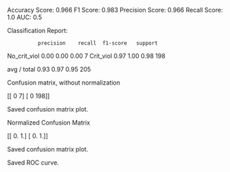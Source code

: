 Accuracy Score:  0.966
F1 Score:  0.983
Precision Score:  0.966
Recall Score:  1.0
AUC:  0.5

Classification Report:

              precision    recall  f1-score   support

No_crit_viol       0.00      0.00      0.00         7
   Crit_viol       0.97      1.00      0.98       198

 avg / total       0.93      0.97      0.95       205


Confusion matrix, without normalization

[[  0   7]
 [  0 198]]

Saved confusion matrix plot.


Normalized Confusion Matrix

[[ 0.  1.]
 [ 0.  1.]]

Saved confusion matrix plot.


Saved ROC curve.
